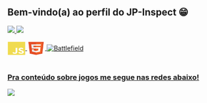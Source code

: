## Bem-vindo(a) ao perfil do JP-Inspect 😁

 <div>
   <a href="https://github.com/JP-Inspect">
   <img height="180em" src="https://github-readme-stats.vercel.app/api?username=JP-Inspect&show_icons=true&theme=tokyonight&include_all_commits=true&count_private=true"/>
   <img height="180em" src="https://github-readme-stats.vercel.app/api/top-langs/?username=JP-Inspect&layout=compact&langs_count=6&theme=tokyonight"/>
</div>
    
<div style="display: inline_block"><br>
  <img align="center" alt="Minecraft" height="30" width="40" src="https://raw.githubusercontent.com/devicons/devicon/master/icons/javascript/javascript-plain.svg">
  <img align="center" alt="Valorant" height="30" width="40" src="https://raw.githubusercontent.com/devicons/devicon/master/icons/html5/html5-original.svg">
  <img align="center" alt="Battlefield" height="30" width="40" src="https://i.pinimg.com/originals/b7/cf/62/b7cf62846ae6ae5e96b35cf9d5e05a7c.png">
</div>
 
<br>
 
### Pra conteúdo sobre jogos me segue nas redes abaixo!
 
<div> 
  
  <a href="https://www.instagram.com/halysshoficcial" target="_blank"><img src="https://img.shields.io/badge/-Instagram-%23E4405F?style=for-the-badge&logo=instagram&logoColor=white" target="_blank"></a>
